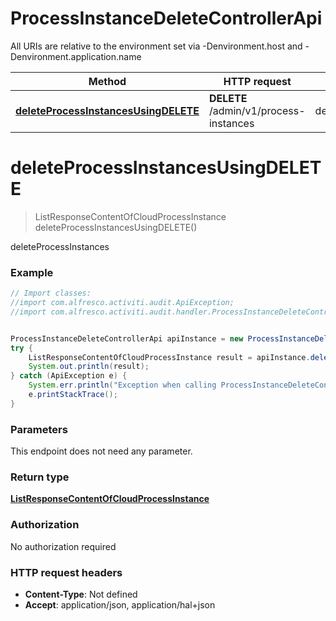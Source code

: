 # ProcessInstanceDeleteControllerApi

All URIs are relative to the environment set via -Denvironment.host and -Denvironment.application.name

Method | HTTP request | Description
------------- | ------------- | -------------
[**deleteProcessInstancesUsingDELETE**](ProcessInstanceDeleteControllerApi.md#deleteProcessInstancesUsingDELETE) | **DELETE** /admin/v1/process-instances | deleteProcessInstances

<a name="deleteProcessInstancesUsingDELETE"></a>
# **deleteProcessInstancesUsingDELETE**
> ListResponseContentOfCloudProcessInstance deleteProcessInstancesUsingDELETE()

deleteProcessInstances

### Example
```java
// Import classes:
//import com.alfresco.activiti.audit.ApiException;
//import com.alfresco.activiti.audit.handler.ProcessInstanceDeleteControllerApi;


ProcessInstanceDeleteControllerApi apiInstance = new ProcessInstanceDeleteControllerApi();
try {
    ListResponseContentOfCloudProcessInstance result = apiInstance.deleteProcessInstancesUsingDELETE();
    System.out.println(result);
} catch (ApiException e) {
    System.err.println("Exception when calling ProcessInstanceDeleteControllerApi#deleteProcessInstancesUsingDELETE");
    e.printStackTrace();
}
```

### Parameters
This endpoint does not need any parameter.

### Return type

[**ListResponseContentOfCloudProcessInstance**](ListResponseContentOfCloudProcessInstance.md)

### Authorization

No authorization required

### HTTP request headers

 - **Content-Type**: Not defined
 - **Accept**: application/json, application/hal+json

